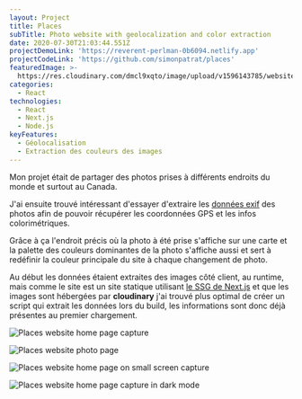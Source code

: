 ```yaml
---
layout: Project
title: Places
subTitle: Photo website with geolocalization and color extraction
date: 2020-07-30T21:03:44.551Z
projectDemoLink: 'https://reverent-perlman-0b6094.netlify.app'
projectCodeLink: 'https://github.com/simonpatrat/places'
featuredImage: >-
  https://res.cloudinary.com/dmcl9xqto/image/upload/v1596143785/website/places-logo_sz6sax.svg
categories:
  - React
technologies:
  - React
  - Next.js
  - Node.js
keyFeatures:
  - Géolocalisation
  - Extraction des couleurs des images
---
```

Mon projet était de partager des photos prises à différents endroits du monde et surtout au Canada.

J'ai ensuite trouvé intéressant d'essayer d'extraire les [données exif](https://fr.wikipedia.org/wiki/Exchangeable_image_file_format) des photos afin de pouvoir récupérer les coordonnées GPS et les infos colorimétriques.

Grâce à ça l'endroit précis où la photo à été prise s'affiche sur une carte et la palette des couleurs dominantes de la photo s'affiche aussi et sert à redéfinir la couleur principale du site à chaque changement de photo.

Au début les données étaient extraites des images côté client, au runtime, mais comme le site est un site statique utilisant [le SSG de Next.js](https://nextjs.org/docs/advanced-features/static-html-export) et que les images sont hébergées par **cloudinary** j'ai trouvé plus optimal de créer un script qui extrait les données lors du build, les informations sont donc déjà présentes au premier chargement.



![Places website home page capture](https://res.cloudinary.com/dmcl9xqto/image/upload/c_scale,w_1280/v1596309208/website/places-home_zee6kl.png "Places website home page capture")

![Places website photo page](https://res.cloudinary.com/dmcl9xqto/image/upload/c_crop/v1596309207/website/places-photo-page_psp6am.png "Places website photo page")

![Places website home page on small screen capture](https://res.cloudinary.com/dmcl9xqto/image/upload/v1596309210/website/places-small-screen_s3g85c.png "Places website home page on small screen capture")

![Places website home page capture in dark mode](https://res.cloudinary.com/dmcl9xqto/image/upload/q_80/v1596309203/website/places-dark-mode_wti2w6.png "Places website home page capture in dark mode")
